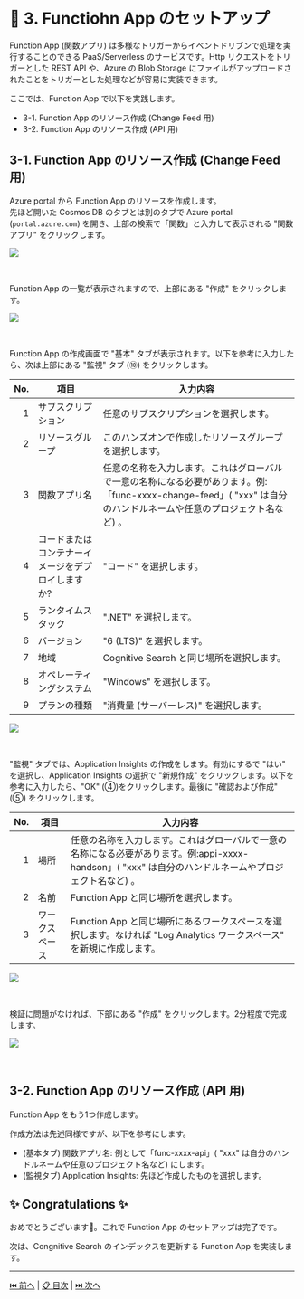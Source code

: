 # 🧪 3. Functiohn App のセットアップ

Function App (関数アプリ) は多様なトリガーからイベントドリブンで処理を実行することのできる PaaS/Serverless のサービスです。Http リクエストをトリガーとした REST API や、Azure の Blob Storage にファイルがアップロードされたことをトリガーとした処理などが容易に実装できます。

ここでは、Function App で以下を実践します。

- 3-1. Function App のリソース作成 (Change Feed 用)
- 3-2. Function App のリソース作成 (API 用)

## 3-1. Function App のリソース作成 (Change Feed 用)

Azure portal から Function App のリソースを作成します。  
先ほど開いた Cosmos DB のタブとは別のタブで Azure portal (`portal.azure.com`) を開き、上部の検索で「関数」と入力して表示される "関数アプリ" をクリックします。

![](./images/3-1-1.png)

<br>

Function App の一覧が表示されますので、上部にある "作成" をクリックします。

![](./images/3-1-2.png)

<br>

Function App の作成画面で "基本" タブが表示されます。以下を参考に入力したら、次は上部にある "監視" タブ (⑩) をクリックします。

 No. | 項目 | 入力内容
---: | --- | ---
1 | サブスクリプション | 任意のサブスクリプションを選択します。
2 | リソースグループ | このハンズオンで作成したリソースグループを選択します。
3 | 関数アプリ名 | 任意の名称を入力します。これはグローバルで一意の名称になる必要があります。例:「func-xxxx-change-feed」( "xxx" は自分のハンドルネームや任意のプロジェクト名など) 。
4 | コードまたはコンテナーイメージをデプロイしますか? | "コード" を選択します。
5 | ランタイムスタック | ".NET" を選択します。
6 | バージョン | "6 (LTS)" を選択します。
7 | 地域 | Cognitive Search と同じ場所を選択します。
8 | オペレーティングシステム | "Windows" を選択します。
9 | プランの種類 | "消費量 (サーバーレス)" を選択します。

![](./images/3-1-3.png)

<br>

"監視" タブでは、Application Insights の作成をします。有効にするで "はい" を選択し、Application Insights の選択で "新規作成" をクリックします。以下を参考に入力したら、"OK" (④)をクリックします。最後に "確認および作成" (⑤) をクリックします。

 No. | 項目 | 入力内容
---: | --- | ---
1 | 場所 | 任意の名称を入力します。これはグローバルで一意の名称になる必要があります。例:appi-xxxx-handson」( "xxx" は自分のハンドルネームやプロジェクト名など) 。
2 | 名前 | Function App と同じ場所を選択します。
3 | ワークスペース | Function App と同じ場所にあるワークスペースを選択します。なければ "Log Analytics ワークスペース" を新規に作成します。

![](./images/3-1-4.png)

<br>

検証に問題がなければ、下部にある "作成" をクリックします。2分程度で完成します。

![](./images/3-1-4.png)

<br>


## 3-2. Function App のリソース作成 (API 用)

Function App をもう1つ作成します。

作成方法は先述同様ですが、以下を参考にします。

- (基本タブ) 関数アプリ名: 例として「func-xxxx-api」( "xxx" は自分のハンドルネームや任意のプロジェクト名など) にします。
- (監視タブ) Application Insights: 先ほど作成したものを選択します。

## ✨ Congratulations ✨

おめでとうございます🎉。これで Function App のセットアップは完了です。  

次は、Congnitive Search のインデックスを更新する Function App を実装します。

---

[⏮️ 前へ](./setup-cosmos-db.md) | [📋 目次](../README.md) | [⏭️ 次へ](./implement-change-feed-dotnet.md)
